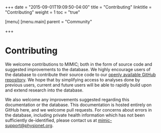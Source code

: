 +++
date = "2015-09-01T19:09:50-04:00"
title = "Contributing"
linktitle = "Contributing"
weight = 1
toc = "true"

[menu]
  [menu.main]
    parent = "Community"

+++

# Contributing

We welcome contributions to MIMIC; both in the form of source code and suggested improvements to the database. We highly encourage users of the database to contribute their source code to our [openly available GitHub repository](https://github.com/MIT-LCP/mimic-code/). We hope that by simplifying access to analyses done by previous users, current and future users will be able to rapidly build upon and extend research into the database.

We also welcome any improvements suggested regarding this documentation or the database. This documentation is hosted entirely on GitHub here, and we welcome pull requests. For concerns about errors in the database, including private health information which has not been sufficiently de-identified, please contact us at [mimic-support@physionet.org](mailto:mimic-support@physionet.org).